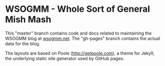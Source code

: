 WSOGMM - Whole Sort of General Mish Mash
========================================

This "master" branch contains code and docs related to maintaining the WSOGMM blog at [wsogmm.net](http://wsogmm.net). The "gh-pages" branch contains the actual data for the blog.

The layouts are based on Poole (http://getpoole.com), a theme for Jekyll, the underlying static site generator used by GitHub pages. 

